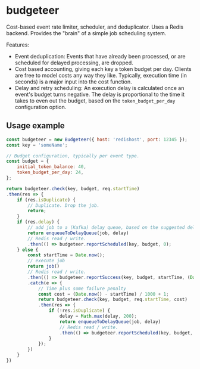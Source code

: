 # budgeteer
Cost-based event rate limiter, scheduler, and deduplicator. Uses a Redis
backend. Provides the "brain" of a simple job scheduling system.

Features:

- Event deduplication: Events that have already been processed, or are
    scheduled for delayed processing, are dropped.
- Cost based accounting, giving each key a token budget per day. Clients 
    are free to model costs any way they like. Typically, execution time (in
    seconds) is a major input into the cost function.
- Delay and retry scheduling: An execution delay is calculated once an event's
    budget turns negative. The delay is proportional to the time it takes to
    even out the budget, based on the `token_budget_per_day` configuration
    option.

## Usage example

```javascript
const budgeteer = new Budgeteer({ host: 'redishost', port: 12345 });
const key = 'someName';

// Budget configuration, typically per event type.
const budget = {
    initial_token_balance: 40,
    token_budget_per_day: 24,
};

return budgeteer.check(key, budget, req.startTime)
.then(res => {
    if (res.isDuplicate) {
        // Duplicate. Drop the job.
        return;
    }
    if (res.delay) {
        // add job to a (Kafka) delay queue, based on the suggested delay.
        return enqueueToDelayQueue(job, delay)
        // Redis read / write.
        .then(() => budgeteer.reportScheduled(key, budget, 0);
    } else {
        const startTime = Date.now();
        // execute job
        return job()
        // Redis read / write.
        .then(() => budgeteer.reportSuccess(key, budget, startTime, (Date.now() - startTime) / 1000))
        .catch(e => {
            // Time plus some failure penalty
            const cost = (Date.now() - startTime) / 1000 + 1;
            return budgeteer.check(key, budget, req.startTime, cost)
            .then(res => {
                if (!res.isDuplicate) {
                    delay = Math.max(delay, 200);
                    return enqueueToDelayQueue(job, delay)
                    // Redis read / write.
                    .then(() => budgeteer.reportScheduled(key, budget, cost));
                }
            });
        })
    }
})
```
